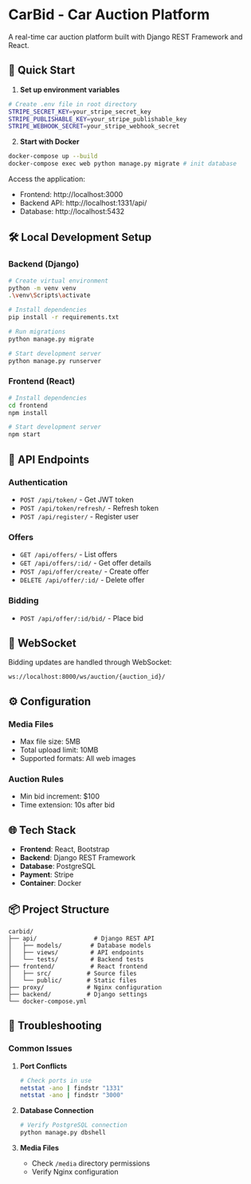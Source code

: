 # CarBid - Car Auction Platform

A real-time car auction platform built with Django REST Framework and React.

## 🚀 Quick Start

1. **Set up environment variables**

```bash
# Create .env file in root directory
STRIPE_SECRET_KEY=your_stripe_secret_key
STRIPE_PUBLISHABLE_KEY=your_stripe_publishable_key
STRIPE_WEBHOOK_SECRET=your_stripe_webhook_secret
```

2. **Start with Docker**

```bash
docker-compose up --build
docker-compose exec web python manage.py migrate # init database
```

Access the application:

-   Frontend: http://localhost:3000
-   Backend API: http://localhost:1331/api/
-   Database: http://localhost:5432

## 🛠️ Local Development Setup

### Backend (Django)

```bash
# Create virtual environment
python -m venv venv
.\venv\Scripts\activate

# Install dependencies
pip install -r requirements.txt

# Run migrations
python manage.py migrate

# Start development server
python manage.py runserver
```

### Frontend (React)

```bash
# Install dependencies
cd frontend
npm install

# Start development server
npm start
```

## 📡 API Endpoints

### Authentication

-   `POST /api/token/` - Get JWT token
-   `POST /api/token/refresh/` - Refresh token
-   `POST /api/register/` - Register user

### Offers

-   `GET /api/offers/` - List offers
-   `GET /api/offers/:id/` - Get offer details
-   `POST /api/offer/create/` - Create offer
-   `DELETE /api/offer/:id/` - Delete offer

### Bidding

-   `POST /api/offer/:id/bid/` - Place bid

## 🔌 WebSocket

Bidding updates are handled through WebSocket:

```
ws://localhost:8000/ws/auction/{auction_id}/
```

## ⚙️ Configuration

### Media Files

-   Max file size: 5MB
-   Total upload limit: 10MB
-   Supported formats: All web images

### Auction Rules

-   Min bid increment: $100
-   Time extension: 10s after bid

## 🌐 Tech Stack

-   **Frontend**: React, Bootstrap
-   **Backend**: Django REST Framework
-   **Database**: PostgreSQL
-   **Payment**: Stripe
-   **Container**: Docker

## 📦 Project Structure

```
carbid/
├── api/                # Django REST API
│   ├── models/        # Database models
│   ├── views/         # API endpoints
│   └── tests/         # Backend tests
├── frontend/          # React frontend
│   ├── src/          # Source files
│   └── public/       # Static files
├── proxy/            # Nginx configuration
├── backend/          # Django settings
└── docker-compose.yml
```

## 🔧 Troubleshooting

### Common Issues

1. **Port Conflicts**

    ```bash
    # Check ports in use
    netstat -ano | findstr "1331"
    netstat -ano | findstr "3000"
    ```

2. **Database Connection**

    ```bash
    # Verify PostgreSQL connection
    python manage.py dbshell
    ```

3. **Media Files**
    - Check `/media` directory permissions
    - Verify Nginx configuration
